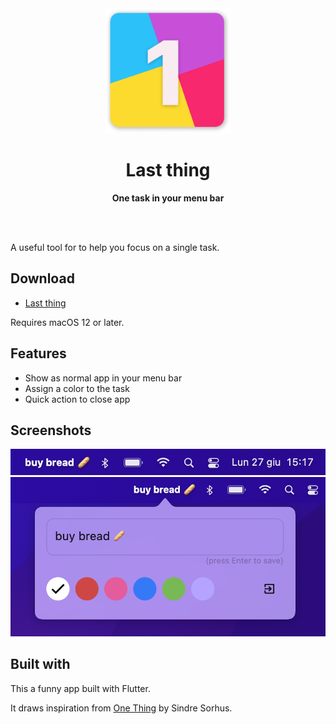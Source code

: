 <div align="center">
<a href="#">
    <img src="stuff/AppIcon.png" width="200" height="200">
</a>
<h1>Last thing</h1>
<p>
<b>One task in your menu bar</b>
</p>
<br />
<br />
</div>

A useful tool for to help you focus on a single task.

## Download

- [Last thing](https://github.com/davideagostini/last_thing/tree/main/installers/dmg_creator/last_thing.dmg)

Requires macOS 12 or later.

## Features

- Show as normal app in your menu bar
- Assign a color to the task
- Quick action to close app

 ## Screenshots

 ![](stuff/image_1.png)
 ![](stuff/image_2.png)

 ## Built with

 This a funny app built with Flutter. 
 
 It draws inspiration from [One Thing](https://sindresorhus.com/one-thing) by Sindre Sorhus. 




